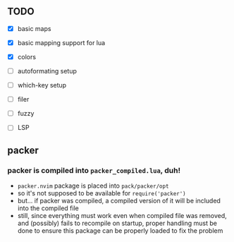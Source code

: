 

## TODO

- [x] basic maps
- [x] basic mapping support for lua
- [x] colors
- [ ] autoformating setup
- [ ] which-key setup
- [ ] filer
- [ ] fuzzy
- [ ] LSP








## packer


### packer is compiled into `packer_compiled.lua`, duh!

- `packer.nvim` package is placed into `pack/packer/opt`
- so it's not supposed to be available for `require('packer')`
- but... if packer was compiled, a compiled version of it will be included into the compiled file
- still, since everything must work even when compiled file was removed, and
  (possibly) fails to recompile on startup, proper handling must be done to
  ensure this package can be properly loaded to fix the problem



